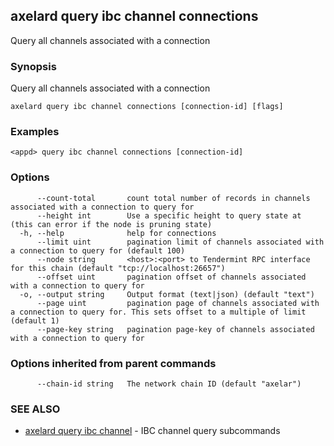 ## axelard query ibc channel connections

Query all channels associated with a connection

### Synopsis

Query all channels associated with a connection

```
axelard query ibc channel connections [connection-id] [flags]
```

### Examples

```
<appd> query ibc channel connections [connection-id]
```

### Options

```
      --count-total       count total number of records in channels associated with a connection to query for
      --height int        Use a specific height to query state at (this can error if the node is pruning state)
  -h, --help              help for connections
      --limit uint        pagination limit of channels associated with a connection to query for (default 100)
      --node string       <host>:<port> to Tendermint RPC interface for this chain (default "tcp://localhost:26657")
      --offset uint       pagination offset of channels associated with a connection to query for
  -o, --output string     Output format (text|json) (default "text")
      --page uint         pagination page of channels associated with a connection to query for. This sets offset to a multiple of limit (default 1)
      --page-key string   pagination page-key of channels associated with a connection to query for
```

### Options inherited from parent commands

```
      --chain-id string   The network chain ID (default "axelar")
```

### SEE ALSO

- [axelard query ibc channel](axelard_query_ibc_channel.md)	 - IBC channel query subcommands
